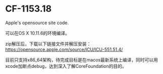 # CF-1153.18

Apple's opensource site code.

可以在OS X 10.11.6的环境编译。

zip解压后，下载以下链接文件并解压安装：
https://opensource.apple.com/source/ICU/ICU-551.51.4/

目前只支持x86_64架构，待完成目标是在macos最新系统上编译，同时可以用xcode加断点debug，达到深入了解CoreFoundation的目的。
